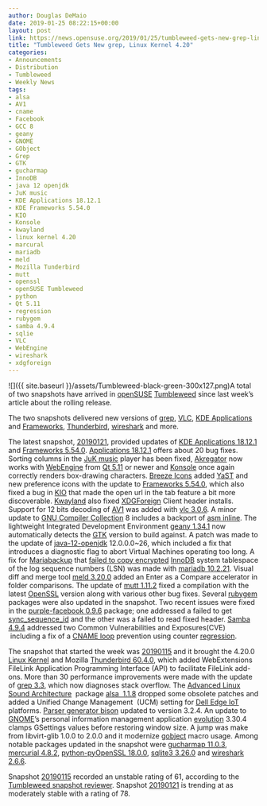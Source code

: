 ```yaml
---
author: Douglas DeMaio
date: 2019-01-25 08:22:15+00:00
layout: post
link: https://news.opensuse.org/2019/01/25/tumbleweed-gets-new-grep-linux-kernel-4-20/
title: "Tumbleweed Gets New grep, Linux Kernel 4.20"
categories:
- Announcements
- Distribution
- Tumbleweed
- Weekly News
tags:
- alsa
- AV1
- cname
- Facebook
- GCC 8
- geany
- GNOME
- GObject
- Grep
- GTK
- gucharmap
- InnoDB
- java 12 openjdk
- JuK music
- KDE Applications 18.12.1
- KDE Frameworks 5.54.0
- KIO
- Konsole
- kwayland
- linux kernel 4.20
- marcural
- mariadb
- meld
- Mozilla Tunderbird
- mutt
- openssl
- openSUSE Tumbleweed
- python
- Qt 5.11
- regression
- rubygem
- samba 4.9.4
- sqlie
- VLC
- WebEngine
- wireshark
- xdgforeign
---
```

![]({{ site.baseurl }}/assets/Tumbleweed-black-green-300x127.png)A total of two snapshots have arrived in [openSUSE](https://www.opensuse.org/) [Tumbleweed](https://en.opensuse.org/Portal:Tumbleweed) since last week’s article about the rolling release.

The two snapshots delivered new versions of [grep](https://www.gnu.org/savannah-checkouts/gnu/grep/manual/grep.html), [VLC](https://www.videolan.org/index.html), [KDE Applications](https://www.kde.org/announcements/announce-applications-18.12.1.php) and [Frameworks](https://www.kde.org/announcements/kde-frameworks-5.54.0.php), [Thunderbird](https://www.thunderbird.net/en-US/thunderbird/60.4.0/releasenotes/), [wireshark](https://www.wireshark.org/download.html) and more.

The latest snapshot, [20190121](https://lists.opensuse.org/opensuse-factory/2019-01/msg00370.html), provided updates of [KDE Applications 18.12.1](https://www.kde.org/announcements/announce-applications-18.12.1.php) and [Frameworks 5.54.0](https://www.kde.org/announcements/kde-frameworks-5.54.0.php). [Applications 18.12.1](https://www.kde.org/announcements/announce-applications-18.12.1.php) offers about 20 bug fixes. Sorting columns in the [JuK music](https://www.kde.org/applications/multimedia/juk/) player has been fixed, [Akregator](https://userbase.kde.org/Akregator) now works with [WebEngine](http://doc.qt.io/qt-5/qtwebengine-index.html) from [Qt 5.11](https://wiki.qt.io/New_Features_in_Qt_5.11) or newer and [Konsole](https://konsole.kde.org/) once again correctly renders box-drawing characters. [Breeze Icons](https://github.com/KDE/breeze-icons) added [YaST](https://en.wikipedia.org/wiki/YaST) and new preference icons with the update to [Frameworks 5.54.0](https://www.kde.org/announcements/kde-frameworks-5.54.0.php), which also fixed a bug in [KIO](https://api.kde.org/frameworks/kio/html/index.html) that made the open url in the tab feature a bit more discoverable. [Kwayland](https://github.com/KDE/kwayland) also fixed [XDGForeign](https://github.com/wayland-project/wayland-protocols/tree/master/unstable/xdg-foreign) Client header installs. Support for 12 bits decoding of [AV1](https://en.wikipedia.org/wiki/AV1) was added with [vlc 3.0.6](https://www.videolan.org). A minor update to [GNU Compiler Collection](https://gcc.gnu.org/) 8 includes a backport of [asm inline](https://gcc.gnu.org/onlinedocs/gcc/Extended-Asm.html). The lightweight Integrated Development Environment [geany 1.34.1](https://www.geany.org/download/releases) now automatically detects the [GTK](https://www.gtk.org/) version to build against. A patch was made to the update of [java-12-openjdk](https://openjdk.java.net/projects/jdk/12/) 12.0.0.0~26, which included a fix that introduces a diagnostic flag to abort Virtual Machines operating too long. A fix for [Mariabackup](https://mariadb.com/kb/en/mariabackup/) that [failed to copy encrypted](https://jira.mariadb.org/browse/MDEV-18105) [InnoDB](https://en.wikipedia.org/wiki/InnoDB) system tablespace of the log sequence numbers (LSN) was made with [mariadb 10.2.21](https://mariadb.org/mariadb-10-2-21-now-available/). Visual diff and merge tool [meld 3.20.0](http://meldmerge.org/) added an Enter as a Compare accelerator in folder comparisons. The update of [mutt 1.11.2](http://www.mutt.org/) fixed a compilation with the latest [OpenSSL](https://www.openssl.org/) version along with various other bug fixes. Several [rubygem](https://rubygems.org/) packages were also updated in the snapshot. Two recent issues were fixed in the [purple-facebook 0.9.6](https://github.com/dequis/purple-facebook) package; one addressed a failed to get [sync_sequence_id](https://github.com/dequis/purple-facebook/issues/349) and the other was a failed to read fixed header. [Samba 4.9.4](https://www.samba.org/samba/history/samba-4.9.4.html) addressed two Common Vulnerabilities and Exposures(CVE)  including a fix of a [CNAME loop](https://en.wikipedia.org/wiki/CNAME_record) prevention using counter [regression](https://en.wikipedia.org/wiki/Software_regression).

The snapshot that started the week was [20190115](https://lists.opensuse.org/opensuse-factory/2019-01/msg00193.html) and it brought the 4.20.0 [Linux Kernel](https://www.kernel.org/) and Mozilla [Thunderbird 60.4.0](https://www.thunderbird.net/en-US/thunderbird/60.4.0/releasenotes/), which added WebExtensions FileLink Application Programming Interface (API) to facilitate FileLink add-ons. More than 30 performance improvements were made with the update of [grep 3.3](https://www.gnu.org/s/grep/manual/grep.html), which now diagnoses stack overflow. The [Advanced Linux Sound Architecture](https://www.alsa-project.org/)  package [alsa  1.1.8](https://wiki.archlinux.org/index.php/Advanced_Linux_Sound_Architecture) dropped some obsolete patches and added a Unified Change Management  (UCM) setting for [Dell Edge IoT](https://www.dell.com/en-us/work/shop/gateways-embedded-computing/sf/edge-gateway) platforms. [Parser generator bison](https://www.gnu.org/software/bison/) updated to version 3.2.4. An update to [GNOME](https://www.gnome.org/)’s personal information management application [evolution](https://wiki.gnome.org/Apps/Evolution) 3.30.4 clamps GSettings values before restoring window size. A jump was make from libvirt-glib 1.0.0 to 2.0.0 and it modernize [gobject](https://developer.gnome.org/gobject/stable/) macro usage. Among notable packages updated in the snapshot were [gucharmap 11.0.3](https://wiki.gnome.org/action/show/Apps/Gucharmap?action=show&redirect=Gucharmap), [mercurial 4.8.2](https://www.mercurial-scm.org/downloads), [python-pyOpenSSL 18.0.0](https://pyopenssl.org/), [sqlite3 3.26.0](https://www.sqlite.org) and [wireshark 2.6.6](https://www.wireshark.org/download.html).

Snapshot [20190115](https://lists.opensuse.org/opensuse-factory/2019-01/msg00193.html) recorded an unstable rating of 61, according to the [Tumbleweed snapshot reviewer](http://review.tumbleweed.boombatower.com/). Snapshot [20190121](https://lists.opensuse.org/opensuse-factory/2019-01/msg00370.html) is trending at as moderately stable with a rating of 78.		
